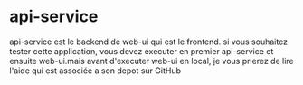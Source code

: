 # api-service
api-service est le backend de web-ui qui est le frontend. 
si vous souhaitez tester cette application, vous devez executer en premier api-service et ensuite web-ui.mais avant d'executer web-ui en local, je vous prierez de lire l'aide qui est associée a son depot sur GitHub 
